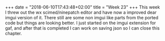 +++
date = "2018-06-10T17:43:48+02:00"
title = "Week 23"
+++
This week I threw out the wx scimed/ninepatch editor and have now a improved
dear imgui version of it. There still are some non imgui like parts from the ported
code but things are looking better. I just started on the imgui extension for gaf,
and after that is completed I can work on saving json so I can close this chapter.
